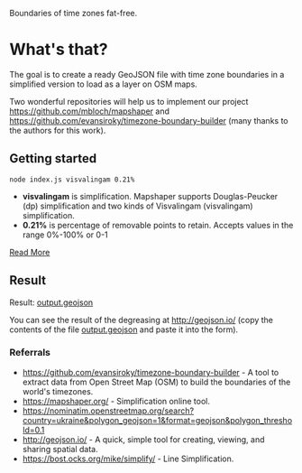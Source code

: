Boundaries of time zones fat-free.

# What's that?

The goal is to create a ready GeoJSON file with time zone boundaries in a simplified version to load as a layer on OSM maps.

Two wonderful repositories will help us to implement our project https://github.com/mbloch/mapshaper and https://github.com/evansiroky/timezone-boundary-builder (many thanks to the authors for this work).

## Getting started

```
node index.js visvalingam 0.21%
```
- **visvalingam** is simplification. Mapshaper supports Douglas-Peucker (dp) simplification and two kinds of Visvalingam (visvalingam) simplification.
- **0.21%** is percentage of removable points to retain. Accepts values in the range 0%-100% or 0-1
  
[Read More](https://github.com/mbloch/mapshaper/wiki/Command-Reference)


## Result

Result: [output.geojson](output.geojson)

You can see the result of the degreasing at http://geojson.io/ (copy the contents of the file [output.geojson](output.geojson) and paste it into the form).

### Referrals

- https://github.com/evansiroky/timezone-boundary-builder - A tool to extract data from Open Street Map (OSM) to build the boundaries of the world's timezones.
- https://mapshaper.org/ - Simplification online tool.
- https://nominatim.openstreetmap.org/search?country=ukraine&polygon_geojson=1&format=geojson&polygon_threshold=0.1
- http://geojson.io/ - A quick, simple tool for creating, viewing, and sharing spatial data.
- https://bost.ocks.org/mike/simplify/ - Line Simplification.

